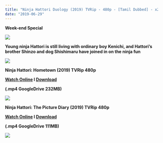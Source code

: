 ```yaml
---
title: "Ninja Hattori Duology (2019) TVRip - 480p - [Tamil Dubbed] - x264 - [250MB/100MB]"
date: "2019-06-29"
---
```


**Week-end Special**

[![](https://1.bp.blogspot.com/-RVBoYUWMYwg/XQ8tZKfuLFI/AAAAAAAAAkI/QDCUhhrukxgWP9E4pcIdCoWFnwHyYGzYQCLcBGAs/s640/Ninja-Hattori-990x557.jpg)](https://1.bp.blogspot.com/-RVBoYUWMYwg/XQ8tZKfuLFI/AAAAAAAAAkI/QDCUhhrukxgWP9E4pcIdCoWFnwHyYGzYQCLcBGAs/s1600/Ninja-Hattori-990x557.jpg)

**Young ninja Hattori is still living with ordinary boy Kenichi, and Hattori’s brother Shinzo and dog Shishimaru have joined in on the ninja fun**

[![](https://1.bp.blogspot.com/-fai1ZuUwnbA/XIjy2aT4irI/AAAAAAAAANw/WFW0YRK47_8GLAt3pPBSzBk0GJA6Mk5fgCPcBGAYYCw/s1600/torrborder.gif)](https://1.bp.blogspot.com/-fai1ZuUwnbA/XIjy2aT4irI/AAAAAAAAANw/WFW0YRK47_8GLAt3pPBSzBk0GJA6Mk5fgCPcBGAYYCw/s1600/torrborder.gif)

**Ninja Hattori: Hometown (2019) TVRip 480p**

**[Watch Online](https://clk.ink/2YSOU3) I [Download](https://clk.ink/R2De)**

**(.mp4 GoogleDrive 232MB)**

[![](https://1.bp.blogspot.com/-fai1ZuUwnbA/XIjy2aT4irI/AAAAAAAAANw/WFW0YRK47_8GLAt3pPBSzBk0GJA6Mk5fgCPcBGAYYCw/s1600/torrborder.gif)](https://1.bp.blogspot.com/-fai1ZuUwnbA/XIjy2aT4irI/AAAAAAAAANw/WFW0YRK47_8GLAt3pPBSzBk0GJA6Mk5fgCPcBGAYYCw/s1600/torrborder.gif)

**Ninja Hattori: The Picture Diary (2019) TVRip 480p**

**[Watch Online](https://clk.ink/pyQIO) I [Download](https://clk.ink/eFHuAP)**

**(.mp4 GoogleDrive 111MB)**

[**![](https://1.bp.blogspot.com/-fai1ZuUwnbA/XIjy2aT4irI/AAAAAAAAANw/WFW0YRK47_8GLAt3pPBSzBk0GJA6Mk5fgCPcBGAYYCw/s1600/torrborder.gif)**](https://1.bp.blogspot.com/-fai1ZuUwnbA/XIjy2aT4irI/AAAAAAAAANw/WFW0YRK47_8GLAt3pPBSzBk0GJA6Mk5fgCPcBGAYYCw/s1600/torrborder.gif)
